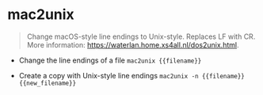 # mac2unix
> Change macOS-style line endings to Unix-style.
> Replaces LF with CR.
> More information: <https://waterlan.home.xs4all.nl/dos2unix.html>.

- Change the line endings of a file
`mac2unix {{filename}}`

- Create a copy with Unix-style line endings
`mac2unix -n {{filename}} {{new_filename}}`

